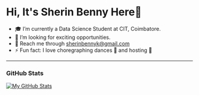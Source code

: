 # Hi, It's Sherin Benny Here👋

- 🎓 I’m currently a Data Science Student at CIT, Coimbatore.
- 💁 I’m looking for exciting opportunities.
- 📧 Reach me through sherinbennyk@gmail.com 
- ⚡ Fun fact: I love choregraphing dances 💃 and hosting 🎤 

---
### GitHub Stats
[![My GitHub Stats](https://github-readme-stats.vercel.app/api/?username=SherinBK&count_private=true&theme=tokyonight&showicons=true)]()
